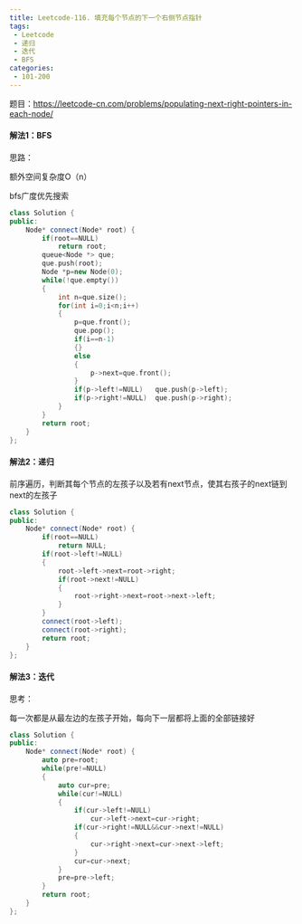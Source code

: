 ```yaml
---
title: Leetcode-116. 填充每个节点的下一个右侧节点指针
tags:
 - Leetcode
 - 递归
 - 迭代
 - BFS
categories:
 - 101-200
---
```


题目：<https://leetcode-cn.com/problems/populating-next-right-pointers-in-each-node/> 

#### 解法1：BFS

思路：

额外空间复杂度O（n）

bfs广度优先搜索

<!--more-->

```c++
class Solution {
public:
    Node* connect(Node* root) {
        if(root==NULL)
            return root;
        queue<Node *> que;
        que.push(root);
        Node *p=new Node(0);
        while(!que.empty())
        {
            int n=que.size();
            for(int i=0;i<n;i++)
            {
                p=que.front();
                que.pop();
                if(i==n-1)
                {}
                else
                {
                    p->next=que.front();
                }
                if(p->left!=NULL)   que.push(p->left);
                if(p->right!=NULL)  que.push(p->right);
            }
        }
        return root;
    }
};
```

#### 解法2：递归

前序遍历，判断其每个节点的左孩子以及若有next节点，使其右孩子的next链到next的左孩子

```c++
class Solution {
public:
    Node* connect(Node* root) {
        if(root==NULL)
            return NULL;
        if(root->left!=NULL)
        {
            root->left->next=root->right;
            if(root->next!=NULL)
            {
                root->right->next=root->next->left;
            }
        }
        connect(root->left);
        connect(root->right);
        return root;
    }
};
```

#### 解法3：迭代

思考：

每一次都是从最左边的左孩子开始，每向下一层都将上面的全部链接好

```c++
class Solution {
public:
    Node* connect(Node* root) {
        auto pre=root;
        while(pre!=NULL)
        {
            auto cur=pre;
            while(cur!=NULL)
            {
                if(cur->left!=NULL)
                    cur->left->next=cur->right;
                if(cur->right!=NULL&&cur->next!=NULL)
                {
                    cur->right->next=cur->next->left;
                }
                cur=cur->next;
            }
            pre=pre->left;
        }
        return root;
    }
};
```

